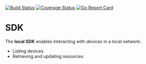 
[![Build Status](https://travis-ci.com/go-ocf/go-sdk.svg?branch=master)](https://travis-ci.com/go-ocf/go-sdk)
[![Coverage Status](https://codecov.io/gh/go-ocf/go-sdk/branch/master/graph/badge.svg)](https://codecov.io/gh/go-ocf/go-sdk)
[![Go Report Card](https://goreportcard.com/badge/go-ocf/go-sdk)](https://goreportcard.com/report/go-ocf/go-sdk)

# SDK

The **local SDK** enables interacting with devices in a local network:
- Listing devices 
- Retrieving and updating resources 
